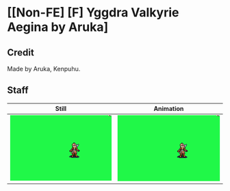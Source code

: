 # [\[Non-FE\] \[F\] Yggdra Valkyrie Aegina by Aruka]

## Credit

Made by Aruka, Kenpuhu.
	
## Staff

| Still | Animation |
| :---: | :-------: |
| ![Staff still](./Staff_000.png) | ![Staff animation](./Staff.gif) |
